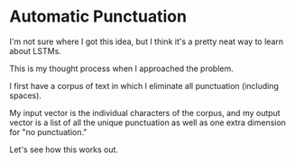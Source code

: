 # Automatic Punctuation
I'm not sure where I got this idea, but I think it's a pretty neat way to learn about LSTMs.

This is my thought process when I approached the problem.

I first have a corpus of text in which I eliminate all punctuation (including spaces).

My input vector is the individual characters of the corpus, and my output vector is a list of all the unique punctuation as well as one extra dimension for "no punctuation."

Let's see how this works out.
